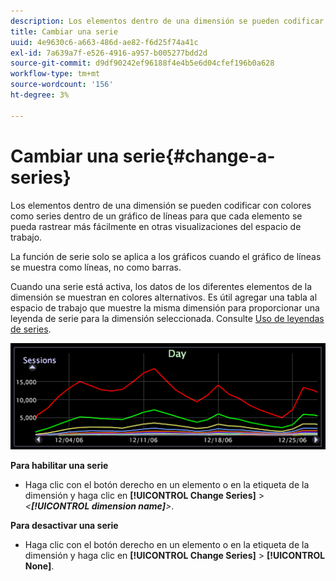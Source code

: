 ```yaml
---
description: Los elementos dentro de una dimensión se pueden codificar con colores como series dentro de un gráfico de líneas para que cada elemento se pueda rastrear más fácilmente en otras visualizaciones del espacio de trabajo.
title: Cambiar una serie
uuid: 4e9630c6-a663-486d-ae82-f6d25f74a41c
exl-id: 7a639a7f-e526-4916-a957-b005277bdd2d
source-git-commit: d9df90242ef96188f4e4b5e6d04cfef196b0a628
workflow-type: tm+mt
source-wordcount: '156'
ht-degree: 3%

---
```


# Cambiar una serie{#change-a-series}

Los elementos dentro de una dimensión se pueden codificar con colores como series dentro de un gráfico de líneas para que cada elemento se pueda rastrear más fácilmente en otras visualizaciones del espacio de trabajo.

La función de serie solo se aplica a los gráficos cuando el gráfico de líneas se muestra como líneas, no como barras.

Cuando una serie está activa, los datos de los diferentes elementos de la dimensión se muestran en colores alternativos. Es útil agregar una tabla al espacio de trabajo que muestre la misma dimensión para proporcionar una leyenda de serie para la dimensión seleccionada. Consulte [Uso de leyendas de series](../../../../home/c-get-started/c-analysis-vis/c-tables/c-srs-leg.md#concept-c48042a705524bc4b63cd6f24874cc12).

![](assets/vis_LineGraph_Series.png)

**Para habilitar una serie**

* Haga clic con el botón derecho en un elemento o en la etiqueta de la dimensión y haga clic en **[!UICONTROL Change Series]** > *&lt;**[!UICONTROL dimension name]**>*.

**Para desactivar una serie**

* Haga clic con el botón derecho en un elemento o en la etiqueta de la dimensión y haga clic en **[!UICONTROL Change Series]** > **[!UICONTROL None]**.
